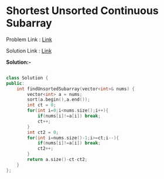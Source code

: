 # Shortest Unsorted Continuous Subarray

Problem Link : [Link](https://leetcode.com/problems/shortest-unsorted-continuous-subarray/description/)

Solution Link : [Link](https://leetcode.com/problems/shortest-unsorted-continuous-subarray/submissions/871874432/)

**Solution:-**
```C++

class Solution {
public:
    int findUnsortedSubarray(vector<int>& nums) {
        vector<int> a = nums;
        sort(a.begin(),a.end());
        int ct = 0;
        for(int i=0;i<nums.size();i++){
            if(nums[i]!=a[i]) break;
            ct++;
        }
        int ct2 = 0;
        for(int i=nums.size()-1;i>=ct;i--){
            if(nums[i]!=a[i]) break;
            ct2++;
        }
        return a.size()-ct-ct2;
    }
};


```
